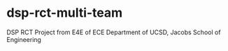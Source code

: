# dsp-rct-multi-team
DSP RCT Project from E4E of ECE Department of UCSD, Jacobs School of Engineering
